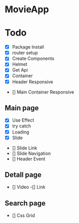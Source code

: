 # MovieApp

# Todo

- [x] Package Install
- [x] router setup
- [x] Create Components
- [x] Helmet
- [x] Get Api
- [x] Container
- [x] Header Responsive
- [] Main Container Responsive

## Main page

- [x] Use Effect
- [x] try catch
- [x] Loading
- [x] Slide
- [] Slide Link
- [] Slide Navigation
- [] Header Event

## Detall page

- [] Video
  -[] Link

## Search page

- [] Css Grid
